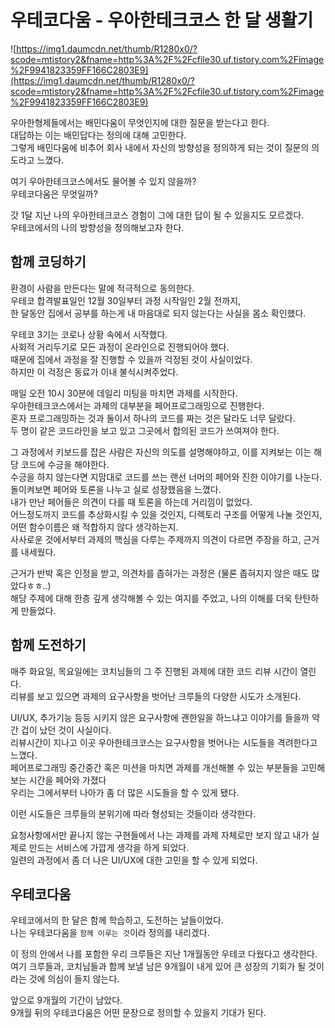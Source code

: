 # 우테코다움 - 우아한테크코스 한 달 생활기

![https://img1.daumcdn.net/thumb/R1280x0/?scode=mtistory2&fname=http%3A%2F%2Fcfile30.uf.tistory.com%2Fimage%2F9941823359FF166C2803E9](https://img1.daumcdn.net/thumb/R1280x0/?scode=mtistory2&fname=http%3A%2F%2Fcfile30.uf.tistory.com%2Fimage%2F9941823359FF166C2803E9)

우아한형제들에서는 배민다움이 무엇인지에 대한 질문을 받는다고 한다.  
대답하는 이는 배민답다는 정의에 대해 고민한다.  
그렇게 배민다움에 비추어 회사 내에서 자신의 방향성을 정의하게 되는 것이 질문의 의도라고 느꼈다.  

여기 우아한테크코스에서도 물어볼 수 있지 않을까?   
우테코다움은 무엇일까?  

갓 1달 지난 나의 우아한테크코스 경험이 그에 대한 답이 될 수 있을지도 모르겠다.   
우테코에서의 나의 방향성을 정의해보고자 한다.  

## 함께 코딩하기

환경이 사람을 만든다는 말에 적극적으로 동의한다.   
우테코 합격발표일인 12월 30일부터 과정 시작일인 2월 전까지,   
한 달동안 집에서 공부를 하는게 내 마음대로 되지 않는다는 사실을 몸소 확인했다.   
 
우테코 3기는 코로나 상황 속에서 시작했다.   
사회적 거리두기로 모든 과정이 온라인으로 진행되어야 했다.  
때문에 집에서 과정을 잘 진행할 수 있을까 걱정된 것이 사실이었다.  
하지만 이 걱정은 동료가 이내 불식시켜주었다.  

매일 오전 10시 30분에 데일리 미팅을 마치면 과제를 시작한다.    
우아한테크코스에서는 과제의 대부분을 페어프로그래밍으로 진행한다.    
혼자 프로그래밍하는 것과 둘이서 하나의 코드를 짜는 것은 달라도 너무 달랐다.     
두 명이 같은 코드라인을 보고 있고 그곳에서 합의된 코드가 쓰여져야 한다.    

그 과정에서 키보드를 잡은 사람은 자신의 의도를 설명해야하고, 이를 지켜보는 이는 해당 코드에 수긍을 해야한다.   
수긍을 하지 않는다면 지맘대로 코드를 쓰는 랜선 너머의 페어와 진한 이야기를 나눈다.  
돌이켜보면 페어와 토론을 나누고 실로 성장했음을 느꼈다.   
내가 만난 페어들은 의견이 다를 때 토론을 하는데 거리낌이 없었다.  
어느정도까지 코드를 추상화시킬 수 있을 것인지, 디렉토리 구조를 어떻게 나눌 것인지, 어떤 함수이름은 왜 적합하지 않다 생각하는지.   
사사로운 것에서부터 과제의 핵심을 다루는 주제까지 의견이 다르면 주장을 하고, 근거를 내세웠다.  

근거가 반박 혹은 인정을 받고, 의견차를 좁혀가는 과정은 (물론 좁혀지지 않은 때도 많았다ㅎㅎ..)    
해당 주제에 대해 한층 깊게 생각해볼 수 있는 여지를 주었고, 나의 이해를 더욱 탄탄하게 만들었다.  

## **함께 도전하기**  

매주 화요일, 목요일에는 코치님들의 그 주 진행된 과제에 대한 코드 리뷰 시간이 열린다.   
리뷰를 보고 있으면 과제의 요구사항을 벗어난 크루들의 다양한 시도가 소개된다.  

 UI/UX, 추가기능 등등 시키지 않은 요구사항에 괜한일을 하느냐고 이야기를 들을까 약간 겁이 났던 것이 사실이다.    
리뷰시간이 지나고 이곳 우아한테크코스는 요구사항을 벗어나는 시도들을 격려한다고 느꼈다.    
페어프로그래밍 중간중간 혹은 미션을 마치면 과제를 개선해볼 수 있는 부분들을 고민해보는 시간을 페어와 가졌다  
우리는 그에서부터 나아가 좀 더 많은 시도들을 할 수 있게 됐다.  

이런 시도들은 크루들의 분위기에 따라 형성되는 것들이라 생각한다.  

요청사항에서만 끝나지 않는 구현들에서 나는 과제를 과제 자체로만 보지 않고 내가 실제로 만드는 서비스에 가깝게 생각을 하게 되었다.  
일련의 과정에서 좀 더 나은 UI/UX에 대한 고민을 할 수 있게 되었다.   

## **우테코다움**

우테코에서의 한 달은 함께 학습하고, 도전하는 날들이었다.  
나는 우테코다움을 `함께 이루는 것`이라 정의를 내리겠다.  

이 정의 안에서 나를 포함한 우리 크루들은 지난 1개월동안 우테코 다웠다고 생각한다.   
여기 크루들과, 코치님들과 함께 보낼 남은 9개월이 내게 있어 큰 성장의 기회가 될 것이라는 것에 의심이 들지 않는다.  

앞으로 9개월의 기간이 남았다.  
9개월 뒤의 우테코다움은 어떤 문장으로 정의할 수 있을지 기대가 된다.  
